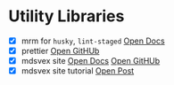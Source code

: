 # Utility Libraries

- [x] mrm for `husky`, `lint-staged` [Open Docs](https://mrm.js.org/docs/mrm-task-lint-staged)
- [x] prettier [Open GitHUb](https://github.com/sveltejs/prettier-plugin-svelte)
- [x] mdsvex site [Open Docs](https://mdsvex.com/docs) [Open GitHUb](https://github.com/pngwn/MDsveX)
- [x] mdsvex site tutorial [Open Post](https://joshcollinsworth.com/blog/build-static-sveltekit-markdown-blog)
